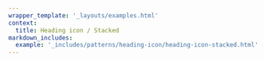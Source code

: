 ```yaml
---
wrapper_template: '_layouts/examples.html'
context:
  title: Heading icon / Stacked
markdown_includes:
  example: '_includes/patterns/heading-icon/heading-icon-stacked.html'
---
```

